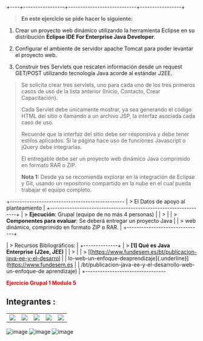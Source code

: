 


+----+-----------------+----------------------------+-----------------+

> **En este ejercicio se pide hacer lo siguiente:**

1.  Crear un proyecto web dinámico utilizando la herramienta Eclipse en
    su distribución **Eclipse IDE For Enterprise Java Developer**.

2.  Configurar el ambiente de servidor apache Tomcat para poder levantar
    el proyecto web.

3.  Construir tres Servlets que rescaten información desde un request
    GET/POST utilizando tecnología Java acorde al estándar J2EE.

> Se solicita crear tres servlets, uno para cada uno de los tres
> primeros casos de uso de la lista anterior (Inicio, Contacto, Crear
> Capacitación).
>
> Cada Servlet debe únicamente mostrar, ya sea generando el código HTML
> del sitio o llamando a un archivo JSP, la interfaz asociada cada caso
> de uso.
>
> Recuerde que la interfaz del sitio debe ser responsiva y debe tener
> estilos aplicados. Si la página hace uso de funciones Javascript o
> jQuery debe integrarlas.
>
> El entregable debe ser un proyecto web dinámico Java comprimido en
> formato RAR o ZIP.
>
> **Nota 1:** Desde ya se recomienda explorar en la integración de
> Eclipse y Git, usando un repositorio compartido en la nube en el cual
> pueda trabajar el equipo completo.



+-----------------------------------------------
| > El Datos de apoyo al planteamiento                                  |
+----------------------------------------------------------------+
| > **Ejecución**: Grupal (equipo de no más 4 personas)                 |
| >                                                                     |
| > **Componentes para evaluar**: Se deberá entregar un proyecto Java   |
| > web dinámico, comprimido en formato ZIP o RAR.                      |
+-------------------------------+

| > Recursos Bibliográficos:                                            |
+--------------+
| > **\[1\] Qué es Java Enterprise (J2ee, JEE)**                        |
| >                                                                     |
| > [[https://www.fundesem.es/bt/publicacion-java-ee-y-el-desarrol      |
| lo-web-un-enfoque-deaprendizaje]{.underline}](https://www.fundesem.es |
| /bt/publicacion-java-ee-y-el-desarrollo-web-un-enfoque-de aprendizaje) |
+---------------------------------

<span style="color:red">**Ejercicio Grupal 1 Modulo 5**</span>


## **Integrantes :**
<table>
  <tr>
    <td><img src="https://img.shields.io/badge/Angelica%20-%20Romero%20-%20violet?cacheSeconds=3200"></td>
    <td><img src="https://img.shields.io/badge/Bastian%20-%20Mariangel%20-%20red?cacheSeconds=3200"></td>
    <td><img src="https://img.shields.io/badge/Ivan%20-%20Mieres%20-%20green?cacheSeconds=3200"></td>
    <td><img src="https://img.shields.io/badge/Patricio%20-%20Bonnin%20-%20brown?cacheSeconds=3200"></td>
    <td><img src="https://img.shields.io/badge/Roberto%20-%20Rivas%20-%20blue?cacheSeconds=3200"</td>

  </tr>
</table>

![image](https://github.com/RobertoRivasL/Ejercicio_Grupal_1_Modulo_5/assets/131497718/f2e3ccf5-ed7e-402c-9d2d-9bb247b0cc34)
![image](https://github.com/RobertoRivasL/Ejercicio_Grupal_1_Modulo_5/assets/131497718/863694f5-40ec-408b-b68b-5c3f14a579ab)
![image](https://github.com/RobertoRivasL/Ejercicio_Grupal_1_Modulo_5/assets/131497718/9f570e72-d6ce-49fa-a9a3-1347a84af0d1)
